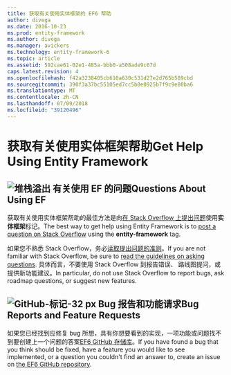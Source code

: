 ```yaml
---
title: 获取有关使用实体框架的 EF6 帮助
author: divega
ms.date: 2016-10-23
ms.prod: entity-framework
ms.author: divega
ms.manager: avickers
ms.technology: entity-framework-6
ms.topic: article
ms.assetid: 592cae61-02e1-485a-bbb0-a508ade9c67d
caps.latest.revision: 4
ms.openlocfilehash: f42a3238405cb610a630c531d27e2d765b589cbd
ms.sourcegitcommit: 390f3a37bc55105ed7cc5b0e0925b7f9c9e80ba6
ms.translationtype: MT
ms.contentlocale: zh-CN
ms.lasthandoff: 07/09/2018
ms.locfileid: "39120496"
---
```

# <a name="get-help-using-entity-framework"></a><span data-ttu-id="d90f9-102">获取有关使用实体框架帮助</span><span class="sxs-lookup"><span data-stu-id="d90f9-102">Get Help Using Entity Framework</span></span>
## <a name="stackoverflowef6mediastackoverflowpng-questions-about-using-ef"></a>![堆栈溢出](~/ef6/media/stackoverflow.png) <span data-ttu-id="d90f9-104">有关使用 EF 的问题</span><span class="sxs-lookup"><span data-stu-id="d90f9-104">Questions About Using EF</span></span>  

<span data-ttu-id="d90f9-105">获取有关使用实体框架帮助的最佳方法是向[在 Stack Overflow 上提出问题](http://stackoverflow.com/questions/ask)使用**实体框架**标记。</span><span class="sxs-lookup"><span data-stu-id="d90f9-105">The best way to get help using Entity Framework is to [post a question on Stack Overflow](http://stackoverflow.com/questions/ask) using the **entity-framework** tag.</span></span>  

<span data-ttu-id="d90f9-106">如果您不熟悉 Stack Overflow，务必[读取提出问题的准则](http://stackoverflow.com/help/asking)。</span><span class="sxs-lookup"><span data-stu-id="d90f9-106">If you are not familiar with Stack Overflow, be sure to [read the guidelines on asking questions](http://stackoverflow.com/help/asking).</span></span> <span data-ttu-id="d90f9-107">具体而言，不要使用 Stack Overflow 到报告错误、 路线图提问，或提供新功能建议。</span><span class="sxs-lookup"><span data-stu-id="d90f9-107">In particular, do not use Stack Overflow to report bugs, ask roadmap questions, or suggest new features.</span></span>  

## <a name="github-mark-32pxef6mediagithub-mark-32pxpng-bug-reports-and-feature-requests"></a>![GitHub-标记-32 px](~/ef6/media/github-mark-32px.png) <span data-ttu-id="d90f9-109">Bug 报告和功能请求</span><span class="sxs-lookup"><span data-stu-id="d90f9-109">Bug Reports and Feature Requests</span></span>  

<span data-ttu-id="d90f9-110">如果您已经找到应修复 bug 所想，具有你想要看到的实现，一项功能或问题找不到要创建上一个问题的答案[EF6 GitHub 存储库](https://github.com/aspnet/EntityFramework6/issues)。</span><span class="sxs-lookup"><span data-stu-id="d90f9-110">If you have found a bug that you think should be fixed, have a feature you would like to see implemented, or a question you couldn't find an answer to, create an issue on [the EF6 GitHub repository](https://github.com/aspnet/EntityFramework6/issues).</span></span>
